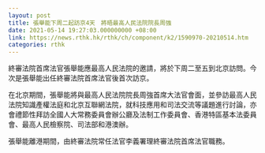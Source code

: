 ```yaml
---
layout: post
title: 張舉能下周二起訪京4天　將晤最高人民法院院長周強
date: 2021-05-14 19:27:03.000000000 +08:00
link: https://news.rthk.hk/rthk/ch/component/k2/1590970-20210514.htm
categories: rthk
---
```


終審法院首席法官張舉能應最高人民法院的邀請，將於下周二至五到北京訪問。今次是張舉能出任終審法院首席法官後首次訪京。

在北京期間，張舉能將與最高人民法院院長周強首席大法官會面，並參訪最高人民法院知識產權法庭和北京互聯網法院，就科技應用和司法交流等議題進行討論，亦會禮節性拜訪全國人大常務委員會辦公廳及法制工作委員會、香港特區基本法委員會、最高人民檢察院、司法部和港澳辦。

張舉能離港期間，由終審法院常任法官李義署理終審法院首席法官職務。

